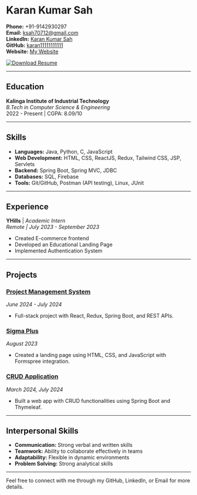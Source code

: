 # Karan Kumar Sah

**Phone:** +91-9142930297  
**Email:** [ksah70712@gmail.com](mailto:ksah70712@gmail.com)  
**LinkedIn:** [Karan Kumar Sah](https://www.linkedin.com/in/karan-kumar-sah-687a9624b/)  
**GitHub:** [karan11111111111](https://github.com/karan11111111111)  
**Website:** [My Website](https://example.com)

[![Download Resume](https://img.shields.io/badge/Download%20Resume-PDF-brightgreen)](https://github.com/karan11111111111/My-Resume/raw/main/resume01-2.pdf)

---

## Education
**Kalinga Institute of Industrial Technology**  
*B.Tech in Computer Science & Engineering*  
2022 - Present | CGPA: 8.09/10

---

## Skills
- **Languages:** Java, Python, C, JavaScript
- **Web Development:** HTML, CSS, ReactJS, Redux, Tailwind CSS, JSP, Servlets
- **Backend:** Spring Boot, Spring MVC, JDBC
- **Databases:** SQL, Firebase
- **Tools:** Git/GitHub, Postman (API testing), Linux, JUnit

---

## Experience
**YHills** | *Academic Intern*  
_Remote | July 2023 - September 2023_  
- Created E-commerce frontend  
- Developed an Educational Landing Page  
- Implemented Authentication System  

---

## Projects

### [Project Management System](https://github.com/karan11111111111/Project-Management)
*June 2024 - July 2024*  
- Full-stack project with React, Redux, Spring Boot, and REST APIs.

### [Sigma Plus](https://github.com/karan11111111111/Landing-Page-of-educational-institution-using-html--CSS-and-JavaScript-)
*August 2023*  
- Created a landing page using HTML, CSS, and JavaScript with Formspree integration.

### [CRUD Application](https://github.com/karan11111111111/CRUD_APPLICATION)
*March 2024, July 2024*  
- Built a web app with CRUD functionalities using Spring Boot and Thymeleaf.

---

## Interpersonal Skills
- **Communication:** Strong verbal and written skills
- **Teamwork:** Ability to collaborate effectively in teams
- **Adaptability:** Flexible in dynamic environments
- **Problem Solving:** Strong analytical skills

---

Feel free to connect with me through my GitHub, LinkedIn, or Email for more details.
